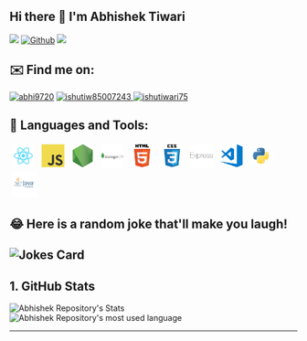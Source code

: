 

## Hi there 👋 I'm Abhishek Tiwari
![](https://visitor-badge.laobi.icu/badge?page_id=abhi9720)
[![Github](https://img.shields.io/github/followers/abhi9720?label=Followers&logo=Github)](https://github.com/abhi9720)
<img src="https://komarev.com/ghpvc/?username=abhi9720"/>
## ✉️ Find me on:

<a href="https://www.linkedin.com/in/abhishek-tiwari-b86a1a19a/"> ![abhi9720](https://img.shields.io/badge/-LinkedIn-0e76a8?style=plastic&logo=linkedIn)</a>
<a href="https://twitter.com/ishutiw85007243">![ishutiw85007243](https://img.shields.io/badge/-Twitter-1DA1F2?style=plastic&logo=Twitter) </a>                                           <a href="https://www.instagram.com/ishutiwari75/">![ishutiwari75](https://img.shields.io/badge/-Instagram-833AB4?style=plastic&logo=Instagram)</a>                     


## 🧰 Languages and Tools:

<p align="left">
  <img src="https://raw.githubusercontent.com/github/explore/80688e429a7d4ef2fca1e82350fe8e3517d3494d/topics/react/react.png" alt="reactjs" height="40" style="vertical-align:top; margin:4px">

<img src="https://raw.githubusercontent.com/github/explore/80688e429a7d4ef2fca1e82350fe8e3517d3494d/topics/javascript/javascript.png" alt="Javascript" height="40" style="vertical-align:top; margin:4px">



  <img src="https://raw.githubusercontent.com/github/explore/80688e429a7d4ef2fca1e82350fe8e3517d3494d/topics/nodejs/nodejs.png" alt="nodejs" height="40" style="vertical-align:top; margin:4px">
  <img src="https://raw.githubusercontent.com/github/explore/80688e429a7d4ef2fca1e82350fe8e3517d3494d/topics/mongodb/mongodb.png" alt="mongodb" height="40" style="vertical-align:top; margin:4px">
     <img src="https://raw.githubusercontent.com/github/explore/80688e429a7d4ef2fca1e82350fe8e3517d3494d/topics/html/html.png" alt="VS Code" height="40" style="vertical-align:top; margin:4px">
  <img src="https://raw.githubusercontent.com/github/explore/80688e429a7d4ef2fca1e82350fe8e3517d3494d/topics/css/css.png" alt="VS Code" height="40" style="vertical-align:top; margin:4px">

  <img src="https://raw.githubusercontent.com/github/explore/80688e429a7d4ef2fca1e82350fe8e3517d3494d/topics/express/express.png" alt="express.js" height="40" style="vertical-align:top; margin:4px">

  <img src="https://raw.githubusercontent.com/github/explore/80688e429a7d4ef2fca1e82350fe8e3517d3494d/topics/visual-studio-code/visual-studio-code.png" alt="VS Code" height="40" style="vertical-align:top; margin:4px">
  <img src="https://raw.githubusercontent.com/github/explore/80688e429a7d4ef2fca1e82350fe8e3517d3494d/topics/python/python.png" alt="Python" height="40" style="vertical-align:top; margin:4px">
  <img src="https://raw.githubusercontent.com/github/explore/80688e429a7d4ef2fca1e82350fe8e3517d3494d/topics/java/java.png" alt="VS Code" height="45" style="vertical-align:top; margin:4px">
  
  
  
</p>




## 😂 Here is a random joke that'll make you laugh!
![Jokes Card](https://readme-jokes.vercel.app/api)
--------------------------------------------------------------------
## 1. GitHub Stats

![Abhishek Repository's Stats](https://github-readme-stats.vercel.app/api?username=abhi9720&theme=radical&show_icons=true)
![Abhishek Repository's most used language](https://github-readme-stats.vercel.app/api/top-langs/?username=abhi9720&theme=blue-green)
 


--------------------------------------------------------------------


